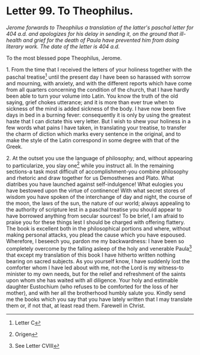 <h1>Letter 99. To Theophilus.</h1>

<p><i>Jerome forwards to Theophilus a translation of the latter's paschal letter for 404 a.d. and apologizes for his delay in sending it, on the ground that ill-health and grief for the death of Paula have prevented him from doing literary work. The date of the letter is 404 a.d.</i></p>

To the most blessed pope Theophilus, Jerome.

1\. From the time that I received the letters of your holiness together with the paschal treatise[^P3731_1000030] until the present day I have been so harassed with sorrow and mourning, with anxiety, and with the different reports which have come from all quarters concerning the condition of the church, that I have hardly been able to turn your volume into Latin. You know the truth of the old saying, grief chokes utterance; and it is more than ever true when to sickness of the mind is added sickness of the body. I have now been five days in bed in a burning fever: consequently it is only by using the greatest haste that I can dictate this very letter. But I wish to shew your holiness in a few words what pains I have taken, in translating your treatise, to transfer the charm of diction which marks every sentence in the original, and to make the style of the Latin correspond in some degree with that of the Greek.

2\. At the outset you use the language of philosophy; and, without appearing to particularize, you slay one[^P3733_1000966] while you instruct all. In the remaining sections-a task most difficult of accomplishment-you combine philosophy and rhetoric and draw together for us Demosthenes and Plato. What diatribes you have launched against self-indulgence! What eulogies you have bestowed upon the virtue of continence! With what secret stores of wisdom you have spoken of the interchange of day and night, the course of the moon, the laws of the sun, the nature of our world; always appealing to the authority of scripture lest in a paschal treatise you should appear to have borrowed anything from secular sources! To be brief, I am afraid to praise you for these things lest I should be charged with offering flattery. The book is excellent both in the philosophical portions and where, without making personal attacks, you plead the cause which you have espoused. Wherefore, I beseech you, pardon me my backwardness: I have been so completely overcome by the falling asleep of the holy and venerable Paula[^P3734_1001968] that except my translation of this book I have hitherto written nothing bearing on sacred subjects. As you yourself know, I have suddenly lost the comforter whom I have led about with me, not-the Lord is my witness-to minister to my own needs, but for the relief and refreshment of the saints upon whom she has waited with all diligence. Your holy and estimable daughter Eustochium (who refuses to be comforted for the loss of her mother), and with her all the brotherhood humbly salute you. Kindly send me the books which you say that you have lately written that I may translate them or, if not that, at least read them. Farewell in Christ.

[^P3731_1000030]:
	Letter C

[^P3733_1000966]:
	Origen

[^P3734_1001968]:
	See Letter CVIII